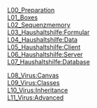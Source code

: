 [L00_Preparation](L00_Preparation)  
[L01_Boxes](L01_Boxes)  
[L02_Sequenzmemory](L02_Sequenzmemory)  
[L03_Haushaltshilfe:Formular](https://github.com/JirkaDellOro/EIA2-Inverted/wiki/L03_Haushaltshilfe:Formular)  
[L04_Haushaltshilfe:Data](https://github.com/JirkaDellOro/EIA2-Inverted/wiki/L04_Haushaltshilfe:Data)  
[L05_Haushaltshilfe:Client](https://github.com/JirkaDellOro/EIA2-Inverted/wiki/L05_Haushaltshilfe:Client)  
[L06_Haushaltshilfe:Server](https://github.com/JirkaDellOro/EIA2-Inverted/wiki/L06_Haushaltshilfe:Server)  
[L07_Haushaltshilfe:Database](https://github.com/JirkaDellOro/EIA2-Inverted/wiki/L07_Haushaltshilfe:Database)  

[L08_Virus:Canvas](https://github.com/JirkaDellOro/EIA2-Inverted/wiki/L08_Virus:Canvas)  
[L09_Virus:Classes](https://github.com/JirkaDellOro/EIA2-Inverted/wiki/L09_Virus:Classes)  
[L10_Virus:Inheritance](https://github.com/JirkaDellOro/EIA2-Inverted/wiki/L10_Virus:Inheritance)   
[L11_Virus:Advanced](https://github.com/JirkaDellOro/EIA2-Inverted/wiki/L11_Virus:Advanced)  

<!--
[L06_CharacterCreator: Server](https://github.com/JirkaDellOro/EIA2-Inverted/wiki/L06_CharacterCreator:Server)  
[L07_CharacterCreator:Database](https://github.com/JirkaDellOro/EIA2-Inverted/wiki/L07_CharacterCreator:Database)  

[L08_Vogelhaus: Canvas](https://github.com/JirkaDellOro/EIA2-Inverted/wiki/L08_Vogelhaus:Canvas)  
[L09_Vogelhaus: Classes](https://github.com/JirkaDellOro/EIA2-Inverted/wiki/L09_Vogelhaus:Classes)  
[L10_Vogelhaus: Inheritance](https://github.com/JirkaDellOro/EIA2-Inverted/wiki/L10_Vogelhaus:Inheritance)  
[L11_Vogelhaus: Advanced](https://github.com/JirkaDellOro/EIA2-Inverted/wiki/L11_Vogelhaus:Advanced)  

[Abschlussarbeit W19](https://github.com/JirkaDellOro/EIA2-Inverted/wiki/Abschlussarbeit-W19)  
-->